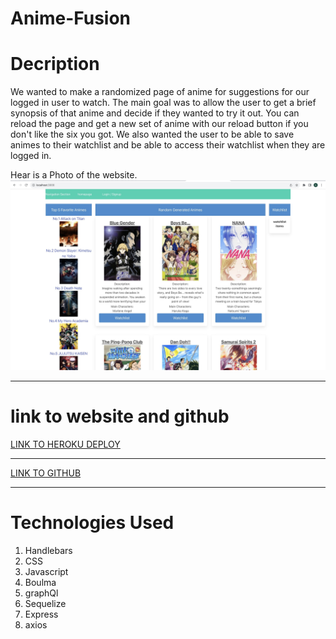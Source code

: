 # Anime-Fusion
# Decription
We wanted to make a randomized page of anime for suggestions for our logged in user to watch. The main goal was to allow the user to get a brief synopsis of that anime and decide if they wanted to try it out. You can reload the page and get a new set of anime with our reload button if you don't like the six you got. We also wanted the user to be able to save animes to their watchlist and be able to access their watchlist when they are logged in.

Hear is a Photo of the website.
![title of photo](./assets/images/animePage.jpeg)
***
# link to website and github
[LINK TO HEROKU DEPLOY](https://tranquil-coast-73398-b079121c69ee.herokuapp.com/)
***
[LINK TO GITHUB](https://github.com/Seanye333/Anime-Fusion)
***
# Technologies Used
1.  Handlebars
2. CSS
3. Javascript
4. Boulma
5. graphQl
6. Sequelize
7. Express
8. axios

